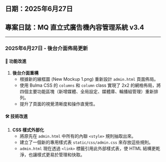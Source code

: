 ## 日期：2025年6月27日
## 專案日誌：MQ 直立式廣告機內容管理系統 v3.4
---
### 2025年6月27日 - 後台介面佈局更新

#### 🚀 功能改進
1. **後台介面重構**
   - 根據新的線框圖 (New Mockup 1.png) 重新設計 `admin.html` 頁面佈局。
   - 使用 Bulma CSS 的 `columns` 和 `column` class 實現了 2x2 的網格佈局，將四個主要功能區塊（新增媒體、全局設定、媒體庫、輪播組管理）重新排列。
   - 提升了頁面的視覺清晰度和操作直覺性。

#### 🛠️ 技術改進
1. **CSS 樣式外部化**
   - 將原先在 `admin.html` 中所有的內聯 `<style>` 規則抽取出來。
   - 建立了一個新的專用樣式表 `static/css/admin.css` 來存放這些規則。
   - `admin.html` 現在透過 `<link>` 標籤引用此外部樣式表，使 HTML 結構更乾淨，也讓樣式更易於管理和快取。